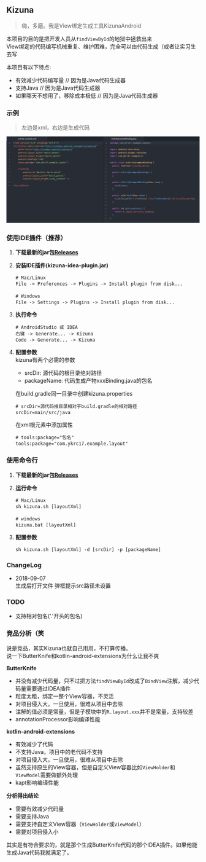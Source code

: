 ## Kizuna
> 嗨，多磨。我是View绑定生成工具KizunaAndroid  

本项目的目的是把开发人员从`findViewById`的地狱中拯救出来  
View绑定的代码编写机械重复、维护困难，完全可以由代码生成（或者让实习生去写

本项目有以下特点:
- 有效减少代码编写量 // 因为是Java代码生成器
- 支持Java // 因为是Java代码生成器
- 如果哪天不想用了，移除成本极低 // 因为是Java代码生成器

### 示例
> 左边是xml，右边是生成代码

![](imgs/example.png)

### 使用IDE插件（推荐）
1. **下载最新的jar包[Releases](../../releases)**

1. **安装IDE插件(kizuna-idea-plugin.jar)**
    ```
    # Mac/Linux
    File -> Preferences -> Plugins -> Install plugin from disk...
    
    # Windows
    File -> Settings -> Plugins -> Install plugin from disk...
    ```
1. **执行命令**
    ```
    # AndroidStudio 或 IDEA
    右键 -> Generate... -> Kizuna
    Code -> Generate... -> Kizuna
    ```
1. **配置参数**  
    kizuna有两个必需的参数
    - srcDir: 源代码的根目录绝对路径
    - packageName: 代码生成产物xxxBinding.java的包名
    
    在build.gradle同一目录中创建kizuna.properties
    ```
    # srcDir=源代码根目录相对于build.gradle的相对路径
    srcDir=main/src/java
    ```
    在xml根元素中添加属性
    ```
    # tools:package="包名"
    tools:package="com.ykrc17.example.layout"
    ```
### 使用命令行
1. **下载最新的jar包[Releases](../../releases)**

1. **运行命令**
    ```
    # Mac/Linux
    sh kizuna.sh [layoutXml]
    
    # windows
    kizuna.bat [layoutXml]
    ```
1. **配置参数**
    ```
    sh kizuna.sh [layoutXml] -d [srcDir] -p [packageName]
    ```
    
### ChangeLog
- 2018-09-07  
    生成后打开文件
    弹框提示src路径未设置  

### TODO
- 支持相对包名('.'开头的包名)

### 竞品分析（笑
说是竞品，其实Kizuna也就自己用用，不打算传播。  
说一下ButterKnife和kotlin-android-extensions为什么让我不爽

**ButterKnife**
- 并没有减少代码量，只不过把方法`findViewById`改成了`BindView`注解，减少代码量需要通过IDEA插件
- 粒度太粗，绑定一整个View容器，不灵活
- 对项目侵入大。一旦使用，很难从项目中去除
- 注解的值必须是常量，但是子模块中的`R.layout.xxx`并不是常量，支持较差
- annotationProcessor影响编译性能

**kotlin-android-extensions**
- 有效减少了代码
- 不支持Java，项目中的老代码不支持
- 对项目侵入大。一旦使用，很难从项目中去除
- 虽然支持原生的View容器，但是自定义View容器比如`ViewHolder`和`ViewModel`需要做额外处理
- kapt影响编译性能

**分析得出结论**
- 需要有效减少代码量
- 需要支持Java
- 需要支持自定义View容器（`ViewHolder`或`ViewModel`）
- 需要对项目侵入小

其实是有符合要求的，就是那个生成ButterKnife代码的那个IDEA插件。如果他能生成Java代码我就满足了。